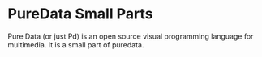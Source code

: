 # PureData Small Parts
Pure Data (or just Pd) is an open source visual programming language for multimedia.
It is a small part of puredata.
